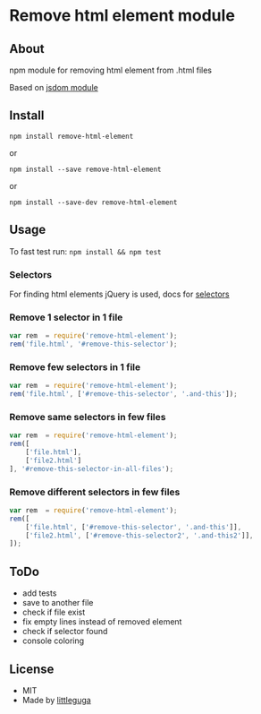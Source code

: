 # Remove html element module

## About

npm module for removing html element from .html files

Based on [jsdom module](https://github.com/tmpvar/jsdom)

## Install

`npm install remove-html-element`

or

`npm install --save remove-html-element`

or

`npm install --save-dev remove-html-element`

## Usage

To fast test run:
`npm install && npm test`

### Selectors

For finding html elements jQuery is used, docs for [selectors](https://api.jquery.com/category/selectors/)

### Remove 1 selector in 1 file

``` js
var rem  = require('remove-html-element');
rem('file.html', '#remove-this-selector');
```

### Remove few selectors in 1 file

``` js
var rem  = require('remove-html-element');
rem('file.html', ['#remove-this-selector', '.and-this']);
```

### Remove same selectors in few files

``` js
var rem  = require('remove-html-element');
rem([
    ['file.html'],
    ['file2.html']
], '#remove-this-selector-in-all-files');
```

### Remove different selectors in few files

``` js
var rem  = require('remove-html-element');
rem([
    ['file.html', ['#remove-this-selector', '.and-this']],
    ['file2.html', ['#remove-this-selector2', '.and-this2']],
]);
```

## ToDo

* add tests
* save to another file
* check if file exist
* fix empty lines instead of removed element
* check if selector found
* console coloring

## License

* MIT
* Made by [littleguga](https://github.com/littleguga/)
